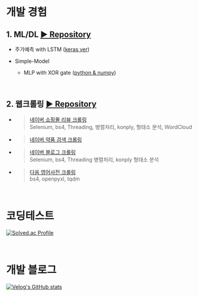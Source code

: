# 개발 경험

## 1. ML/DL  [▶ Repository](https://github.com/Xenrose/my_project)
   * 주가예측 with LSTM ([keras ver](https://github.com/Xenrose/my_project/tree/main/LSTM_stock_price_prediction/keras))  
     
   *  Simple-Model  
      * MLP with XOR gate ([python & numpy](https://github.com/Xenrose/my_project/blob/main/Simple-model/MLP_XOR/XOR_gate_python.ipynb))
      
<br>

## 2. 웹크롤링 [▶ Repository](https://github.com/Xenrose/web-crawling)
   * > [네이버 쇼핑몰 리뷰 크롤링](https://github.com/Xenrose/web-crawling/tree/main/naver_shopping_review)  
      > Selenium, bs4, Threading, 병렬처리, konply, 형태소 분석, WordCloud
   * >[네이버 약품 검색 크롤링](https://github.com/Xenrose/web-crawling/tree/main/naver_pill_crawling)
   * >[네이버 블로그 크롤링](https://github.com/Xenrose/web-crawling/tree/main/naver_blog_crawler)  
     >Selenium, bs4, Threading 병렬처리, konply 형태소 분석
   * >[다음 영어사전 크롤링](https://github.com/Xenrose/web-crawling/tree/main/phonetic_alphabet)  
      >bs4, openpyxl, tqdm

<br>





# 코딩테스트
[![Solved.ac Profile](http://mazassumnida.wtf/api/v2/generate_badge?boj=penrose)](https://solved.ac/penrose/)

<br>

# 개발 블로그
[![Velog's GitHub stats](https://velog-readme-stats.vercel.app/api?name=xenrose)](https://velog.io/@xenrose)

